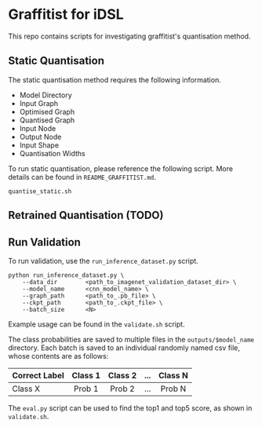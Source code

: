 # Graffitist for iDSL

This repo contains scripts for investigating graffitist's quantisation method.

## Static Quantisation

The static quantisation method requires the following information.

 - Model Directory
 - Input Graph
 - Optimised Graph
 - Quantised Graph
 - Input Node
 - Output Node
 - Input Shape
 - Quantisation Widths

To run static quantisation, please reference the following script. More details can be found in `README_GRAFFITIST.md`.
```
quantise_static.sh
```

## Retrained Quantisation (TODO)


## Run Validation

To run validation, use the `run_inference_dataset.py` script. 
```
python run_inference_dataset.py \
    --data_dir        <path_to_imagenet_validation_dataset_dir> \
    --model_name      <cnn_model_name> \
    --graph_path      <path_to_.pb_file> \
    --ckpt_path       <path_to_.ckpt_file> \
    --batch_size      <N>
```
Example usage can be found in the `validate.sh` script.


The class probabilities are saved to multiple files in the `outputs/$model_name` directory. Each batch is saved to an individual randomly named csv file, whose contents are as follows:

| Correct Label | Class 1 | Class 2 | ... | Class N |
| ------------- |:-------:|:-------:|:---:|:-------:|
| Class X       | Prob 1  | Prob 2  | ... | Prob N  |

The `eval.py` script can be used to find the top1 and top5 score, as shown in `validate.sh`.
